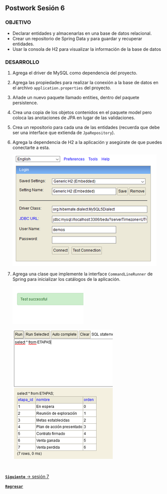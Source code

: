 ## Postwork Sesión 6

### OBJETIVO
- Declarar entidades y almacenarlas en una base de datos relacional.
- Crear un repositorio de Spring Data y para guardar y recuperar entidades.
- Usar la consola de H2 para visualizar la información de la base de datos


### DESARROLLO
1. Agrega el driver de MySQL como dependencia del proyecto.

2. Agrega las propiedades para realizar la conexión a la base de datos en el archivo `application.properties` del proyecto. 

3. Añade un nuevo paquete llamado entities, dentro del paquete persistence.

4. Crea una copia de los objetos contenidos en el paquete model pero coloca las anotaciones de JPA en lugar de las validaciones.

5. Crea un repositorio para cada una de las entidades (recuerda que debe ser una interface que extienda de `JpaRepository`).

6. Agrega la dependencia de H2 a la aplicación y asegúrate de que puedes conectarte a esta.

    ![imagen](img/img_01.png)

7. Agrega una clase que implemente la interface `CommandLineRunner` de Spring para inicializar los catálogos de la aplicación.

    ![imagen](img/img_02.png)

    ![imagen](img/img_03.png)


<br>

[**`Siguiente`** -> sesión 7](../../Sesion-07/)

[**`Regresar`**](../)